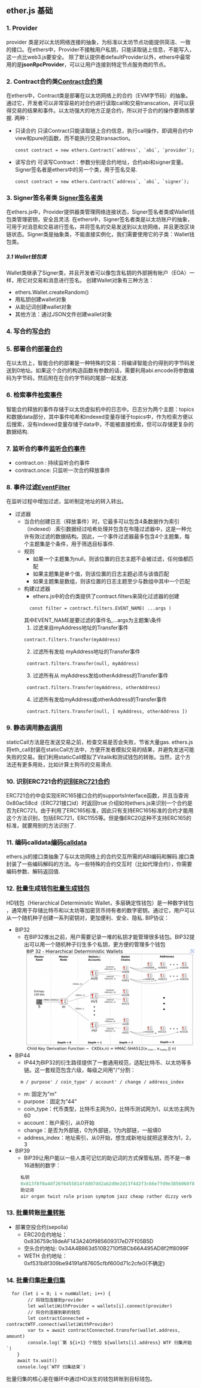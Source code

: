 ## ether.js 基础
### 1. Provider
provider 类是对以太坊网络连接的抽象，为标准以太坊节点功能提供简洁、一致的接口。在ethers中，Provider不接触用户私钥，只能读取链上信息，不能写入，这一点比web3.js要安全。
除了默认提供者defaultProvider以外，ethers中最常用的是**jsonRpcProvider**，可以让用户连接到特定节点服务商的节点。

### 2. Contract合约类[Contract合约类](./src/ReadContract.js)
在ethers中，Contract类是部署在以太坊网络上的合约（EVM字节码）的抽象。通过它，开发者可以非常容易的对合约进行读取call和交易transcation，并可以获得交易的结果和事件。以太坊强大的地方正是合约，所以对于合约的操作要熟练掌握.
两种：
- 只读合约
  只读Contract只能读取链上合约信息，执行call操作，即调用合约中view和pure的函数，而不能执行交易transaction。
  ``` solidity 
  const contract = new ethers.Contract(`address`, `abi`, `provider`);
  ```
- 读写合约
  可读写Contract：参数分别是合约地址，合约abi和signer变量。Signer签名者是ethers中的另一个类，用于签名交易.
  ``` solidity
  const contract = new ethers.Contract(`address`, `abi`, `signer`);
  ```
### 3. Signer签名者类 [Signer签名者类](./src/SendETH.js)
在ethers.js中，Provider提供器类管理网络连接状态，Signer签名者类或Wallet钱包类管理密钥，安全且灵活.
在ethers中，Signer签名者类是以太坊账户的抽象，可用于对消息和交易进行签名，并将签名的交易发送到以太坊网络，并且更改区块链状态。Signer类是抽象类，不能直接实例化，我们需要使用它的子类：Wallet钱包类。

##### 3.1  Wallet钱包类
Wallet类继承了Signer类，并且开发者可以像包含私钥的外部拥有帐户（EOA）一样，用它对交易和消息进行签名。
创建Wallet对象有三种方法：
- ethers.Wallet.createRandom()
- 用私钥创建wallet对象
- 从助记词创建wallet对象
- 其他方法：通过JSON文件创建wallet对象
### 4. 写合约[写合约](./src/WriteContract.js)
### 5. 部署合约[部署合约](./src/DeployContract.js)
在以太坊上，智能合约的部署是一种特殊的交易：将编译智能合约得到的字节码发送到0地址。如果这个合约的构造函数有参数的话，需要利用abi.encode将参数编码为字节码，然后附在在合约字节码的尾部一起发送.

### 6. 检索事件[检索事件](./src/Event.js)
智能合约释放的事件存储于以太坊虚拟机中的日志中。日志分为两个主题：topics和数据data部分，其中事件哈希和indexed变量存储于topics中，作为检索方便以后搜索，没有indexed变量存储于data中，不能被直接检索，但可以存储更复杂的数据结构.

### 7. 监听合约事件[监听合约事件](./src/ContractListener.js)
- contract.on : 持续监听合约事件
- contract.once: 只监听一次合约释放事件
  
### 8. 事件过滤[EventFilter](./src/EventFilter.js)
在监听过程中增加过滤，监听制定地址的转入转出。
- 过滤器
  - 当合约创建日志（释放事件）时，它最多可以包含4条数据作为索引（indexed）.索引数据经过哈希处理并包含在布隆过滤器中，这是一种允许有效过滤的数据结构。因此，一个事件过滤器最多包含4个主题集，每个主题集是个条件，用于筛选目标事件.
  - 规则
    - 如果一个主题集为null，则该位置的日志主题不会被过滤，任何值都匹配
    - 如果主题集是单个值，则该位置的日志主题必须与该值匹配
    - 如果主题集是数组，则该位置的日志主题至少与数组中其中一个匹配
  - 构建过滤器
    - ethers.js中的合约类提供了contract.filters来简化过滤器的创建
    ``` 
      const filter = contract.filters.EVENT_NAME( ...args ) 
    ```
    其中EVENT_NAME是要过滤的事件名,...args为主题集\条件<br/>
    1. 过滤来自myAddress地址的Transfer事件
     ```
     contract.filters.Transfer(myAddress)
     ```
    2. 过滤所有发给 myAddress地址的Transfer事件 
    ```
     contract.filters.Transfer(null, myAddress)
     ```
    3. 过滤所有从 myAddress发给otherAddress的Transfer事件
    ```
     contract.filters.Transfer(myAddress, otherAddress)
     ```
    4. 过滤所有发给myAddress或otherAddress的Transfer事件
    ```
     contract.filters.Transfer(null, [ myAddress, otherAddress ])
     ```
### 9. 静态调用[静态调用](./src/StaticCall.js)
staticCall方法是在发送交易之前，检查交易是否会失败，节省大量gas.
ethers.js将eth_call封装在staticCall方法中，方便开发者模拟交易的结果，并避免发送可能失败的交易。我们利用staticCall模拟了Vitalik和测试钱包的转账。当然，这个方法还有更多用处，比如计算土狗币的交易滑点.

### 10. 识别ERC721合约[识别ERC721合约](./src/ERC721Interface.js)
ERC721合约中会实现IERC165接口合约的supportsInterface函数，并且当查询0x80ac58cd（ERC721接口id）时返回true
介绍如何ethers.js来识别一个合约是否为ERC721。由于利用了ERC165标准，因此只有支持ERC165标准的合约才能用这个方法识别，包括ERC721，ERC1155等。但是像ERC20这种不支持ERC165的标准，就要用别的方法识别了.

### 11. 编码calldata[编码calldata](./src/Calldata.js)
ethers.js的接口类抽象了与以太坊网络上的合约交互所需的ABI编码和解码.接口类封装了一些编码解码的方法。与一些特殊的合约交互时（比如代理合约），你需要编码参数、解码返回值.
### 12. 批量生成钱包[批量生成钱包](./src/HDwallet.js)
HD钱包（Hierarchical Deterministic Wallet，多层确定性钱包）是一种数字钱包 ，通常用于存储比特币和以太坊等加密货币持有者的数字密钥。通过它，用户可以从一个随机种子创建一系列密钥对，更加便利、安全、隐私.
BIP协议：
- BIP32
  - 在BIP32推出之前，用户需要记录一堆的私钥才能管理很多钱包。BIP32提出可以用一个随机种子衍生多个私钥，更方便的管理多个钱包
  ![BIP32](./images/WX20240219-091059@2x.png)
- BIP44
  - IP44为BIP32的衍生路径提供了一套通用规范，适配比特币、以太坊等多链。这一套规范包含六级，每级之间用"/"分割：
  ```
    m / purpose' / coin_type' / account' / change / address_index
  ```  
    - m: 固定为"m"
    - purpose：固定为"44"
    - coin_type：代币类型，比特币主网为0，比特币测试网为1，以太坊主网为60
    - account：账户索引，从0开始
    - change：是否为外部链，0为外部链，1为内部链，一般填0
    - address_index：地址索引，从0开始，想生成新地址就把这里改为1，2，3
- BIP39
  - BIP39让用户能以一些人类可记忆的助记词的方式保管私钥，而不是一串16进制的数字：
  ``` javascript
    私钥
    0x813f8f0a4df26f6455814fdd07dd2ab2d0e2d13f4d2f3c66e7fd9e3856060f89
    助记词
    air organ twist rule prison symptom jazz cheap rather dizzy verb glare jeans orbit weapon universe require tired sing casino business anxiety seminar hunt
  ```
### 13. 批量转账[批量转账](./src/MultiTransfer.js)
- 部署空投合约(sepolla) 
  - ERC20合约地址：0x836759c18deAF143A240f985609317eD7Ff05B5D
  - 空头合约地址: 0x34A4B863d510B2710f5BCb66A495AD8f2ff8099F
  - WETH 合约地址： 0xf531b8f309be94191af87605cfbf600d71c2cfe0(不确定)
### 14. 批量归集[批量归集](./src/MulitiCollect.js)
```
  for (let i = 0; i < numWallet; i++) {
        // 将钱包连接到provider
        let walletiWithProvider = wallets[i].connect(provider)
        // 将合约连接到新的钱包
        let contractConnected = contractWTF.connect(walletiWithProvider)
        var tx = await contractConnected.transfer(wallet.address, amount)
        console.log(`第 ${i+1} 个钱包 ${wallets[i].address} WTF 归集开始`)
    }
    await tx.wait()
    console.log(`WTF 归集结束`)
```
批量归集的核心是在循环中通过HD派生的钱包转账到目标钱包。






  
